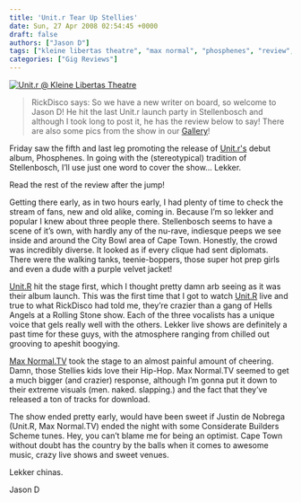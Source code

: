 ```yaml
---
title: 'Unit.r Tear Up Stellies'
date: Sun, 27 Apr 2008 02:54:45 +0000
draft: false
authors: ["Jason D"]
tags: ["kleine libertas theatre", "max normal", "phosphenes", "review", "stellenbosch", "Unit r", "waddy"]
categories: ["Gig Reviews"]
---
```


[![Unit.r @ Kleine Libertas Theatre](/wp-content/uploads/2008/04/unitr-stellies.jpg "Unit.r @ Kleine Libertas Theatre")](/wp-content/uploads/2008/04/unitr-stellies.jpg)

> RickDisco says: So we have a new writer on board, so welcome to Jason D! He hit the last Unit.r launch party in Stellenbosch and although I took long to post it, he has the review below to say! There are also some pics from the show in our [Gallery](/gallery "Gallery!")!

Friday saw the fifth and last leg promoting the release of [Unit.r's](/artists/unitr "Unit.R Artist Page!") debut album, Phosphenes. In going with the (stereotypical) tradition of Stellenbosch, I’ll use just one word to cover the show... Lekker.

Read the rest of the review after the jump!

Getting there early, as in two hours early, I had plenty of time to check the stream of fans, new and old alike, coming in. Because I’m so lekker and popular I knew about three people there. Stellenbosch seems to have a scene of it’s own, with hardly any of the nu-rave, indiesque peeps we see inside and around the City Bowl area of Cape Town. Honestly, the crowd was incredibly diverse. It looked as if every clique had sent diplomats. There were the walking tanks, teenie-boppers, those super hot prep girls and even a dude with a purple velvet jacket!

[Unit.R](/artists/unitr "Unit.R Artist Page!") hit the stage first, which I thought pretty damn arb seeing as it was their album launch. This was the first time that I got to watch [Unit.R](/artists/unitr "Unit.R Artist Page!") live and true to what RickDisco had told me, they’re crazier than a gang of Hells Angels at a Rolling Stone show. Each of the three vocalists has a unique voice that gels really well with the others. Lekker live shows are definitely a past time for these guys, with the atmosphere ranging from chilled out grooving to apeshit boogying.

[Max Normal.TV](http://www.myspace.com/maxnormaltv "Max Normal.TV has a myspace here!") took the stage to an almost painful amount of cheering. Damn, those Stellies kids love their Hip-Hop. Max Normal.TV seemed to get a much bigger (and crazier) response, although I’m gonna put it down to their extreme visuals (men. naked. slapping.) and the fact that they’ve released a ton of tracks for download.

The show ended pretty early, would have been sweet if Justin de Nobrega (Unit.R, Max Normal.TV) ended the night with some Considerate Builders Scheme tunes. Hey, you can’t blame me for being an optimist. Cape Town without doubt has the country by the balls when it comes to awesome music, crazy live shows and sweet venues.

Lekker chinas.

Jason D